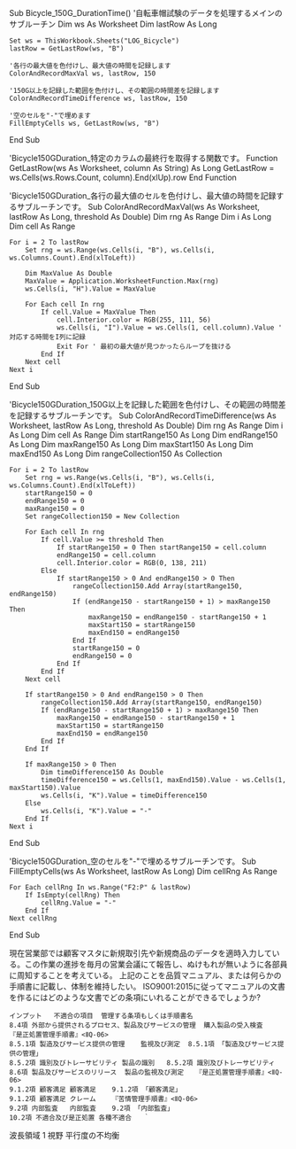Sub Bicycle_150G_DurationTime()
    '自転車帽試験のデータを処理するメインのサブルーチン
    Dim ws As Worksheet
    Dim lastRow As Long

    Set ws = ThisWorkbook.Sheets("LOG_Bicycle")
    lastRow = GetLastRow(ws, "B")

    '各行の最大値を色付けし、最大値の時間を記録します
    ColorAndRecordMaxVal ws, lastRow, 150

    '150G以上を記録した範囲を色付けし、その範囲の時間差を記録します
    ColorAndRecordTimeDifference ws, lastRow, 150

    '空のセルを"-"で埋めます
    FillEmptyCells ws, GetLastRow(ws, "B")
End Sub

'Bicycle150GDuration_特定のカラムの最終行を取得する関数です。
Function GetLastRow(ws As Worksheet, column As String) As Long
    GetLastRow = ws.Cells(ws.Rows.Count, column).End(xlUp).row
End Function

'Bicycle150GDuration_各行の最大値のセルを色付けし、最大値の時間を記録するサブルーチンです。
Sub ColorAndRecordMaxVal(ws As Worksheet, lastRow As Long, threshold As Double)
    Dim rng As Range
    Dim i As Long
    Dim cell As Range

    For i = 2 To lastRow
        Set rng = ws.Range(ws.Cells(i, "B"), ws.Cells(i, ws.Columns.Count).End(xlToLeft))

        Dim MaxValue As Double
        MaxValue = Application.WorksheetFunction.Max(rng)
        ws.Cells(i, "H").Value = MaxValue

        For Each cell In rng
            If cell.Value = MaxValue Then
                cell.Interior.color = RGB(255, 111, 56)
                ws.Cells(i, "I").Value = ws.Cells(1, cell.column).Value ' 対応する時間をI列に記録
                Exit For ' 最初の最大値が見つかったらループを抜ける
            End If
        Next cell
    Next i
End Sub

'Bicycle150GDuration_150G以上を記録した範囲を色付けし、その範囲の時間差を記録するサブルーチンです。
Sub ColorAndRecordTimeDifference(ws As Worksheet, lastRow As Long, threshold As Double)
    Dim rng As Range
    Dim i As Long
    Dim cell As Range
    Dim startRange150 As Long
    Dim endRange150 As Long
    Dim maxRange150 As Long
    Dim maxStart150 As Long
    Dim maxEnd150 As Long
    Dim rangeCollection150 As Collection

    For i = 2 To lastRow
        Set rng = ws.Range(ws.Cells(i, "B"), ws.Cells(i, ws.Columns.Count).End(xlToLeft))
        startRange150 = 0
        endRange150 = 0
        maxRange150 = 0
        Set rangeCollection150 = New Collection

        For Each cell In rng
            If cell.Value >= threshold Then
                If startRange150 = 0 Then startRange150 = cell.column
                endRange150 = cell.column
                cell.Interior.color = RGB(0, 138, 211)
            Else
                If startRange150 > 0 And endRange150 > 0 Then
                    rangeCollection150.Add Array(startRange150, endRange150)
                    If (endRange150 - startRange150 + 1) > maxRange150 Then
                        maxRange150 = endRange150 - startRange150 + 1
                        maxStart150 = startRange150
                        maxEnd150 = endRange150
                    End If
                    startRange150 = 0
                    endRange150 = 0
                End If
            End If
        Next cell

        If startRange150 > 0 And endRange150 > 0 Then
            rangeCollection150.Add Array(startRange150, endRange150)
            If (endRange150 - startRange150 + 1) > maxRange150 Then
                maxRange150 = endRange150 - startRange150 + 1
                maxStart150 = startRange150
                maxEnd150 = endRange150
            End If
        End If

        If maxRange150 > 0 Then
            Dim timeDifference150 As Double
            timeDifference150 = ws.Cells(1, maxEnd150).Value - ws.Cells(1, maxStart150).Value
            ws.Cells(i, "K").Value = timeDifference150
        Else
            ws.Cells(i, "K").Value = "-"
        End If
    Next i
End Sub

'Bicycle150GDuration_空のセルを"-"で埋めるサブルーチンです。
Sub FillEmptyCells(ws As Worksheet, lastRow As Long)
    Dim cellRng As Range

    For Each cellRng In ws.Range("F2:P" & lastRow)
        If IsEmpty(cellRng) Then
            cellRng.Value = "-"
        End If
    Next cellRng
End Sub


現在営業部では顧客マスタに新規取引先や新規商品のデータを適時入力している。この作業の進捗を毎月の営業会議にて報告し、ぬけもれが無いように各部員に周知することを考えている。
上記のことを品質マニュアル、または何らかの手順書に記載し、体制を維持したい。
ISO9001:2015に従ってマニュアルの文書を作るにはどのような文書でどの条項にいれることができるでしょうか?


	インプット	不適合の項目	管理する条項もしくは手順書名
	8.4項 外部から提供されるプロセス、製品及びサービスの管理	購入製品の受入検査	『是正処置管理手順書』<ⅡQ-06>
	8.5.1項 製造及びサービス提供の管理	監視及び測定	8.5.1項 「製造及びサービス提供の管理」
	8.5.2項 識別及びトレーサビリティ	製品の識別	8.5.2項 識別及びトレーサビリティ
	8.6項 製品及びサービスのリリース	製品の監視及び測定	『是正処置管理手順書』<ⅡQ-06>
	9.1.2項 顧客満足	顧客満足	9.1.2項 「顧客満足」
	9.1.2項 顧客満足	クレーム	『苦情管理手順書』<ⅡQ-06>
	9.2項 内部監査	内部監査	9.2項 「内部監査」
	10.2項 不適合及び是正処置	各種不適合	｀

波長領域
1
視野
平行度の不均衡
